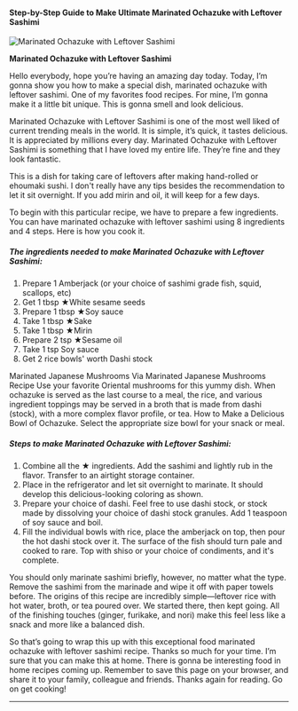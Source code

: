             

#### Step-by-Step Guide to Make Ultimate Marinated Ochazuke with Leftover Sashimi

![Marinated Ochazuke with Leftover Sashimi](https://img-global.cpcdn.com/recipes/6202361069436928/751x532cq70/marinated-ochazuke-with-leftover-sashimi-recipe-main-photo.jpg)

**Marinated Ochazuke with Leftover Sashimi**

Hello everybody, hope you’re having an amazing day today. Today, I’m gonna show you how to make a special dish, marinated ochazuke with leftover sashimi. One of my favorites food recipes. For mine, I’m gonna make it a little bit unique. This is gonna smell and look delicious.

Marinated Ochazuke with Leftover Sashimi is one of the most well liked of current trending meals in the world. It is simple, it’s quick, it tastes delicious. It is appreciated by millions every day. Marinated Ochazuke with Leftover Sashimi is something that I have loved my entire life. They’re fine and they look fantastic.

This is a dish for taking care of leftovers after making hand-rolled or ehoumaki sushi. I don't really have any tips besides the recommendation to let it sit overnight. If you add mirin and oil, it will keep for a few days.

To begin with this particular recipe, we have to prepare a few ingredients. You can have marinated ochazuke with leftover sashimi using 8 ingredients and 4 steps. Here is how you cook it.

##### The ingredients needed to make Marinated Ochazuke with Leftover Sashimi:

1.  Prepare 1 Amberjack (or your choice of sashimi grade fish, squid, scallops, etc)
2.  Get 1 tbsp ★White sesame seeds
3.  Prepare 1 tbsp ★Soy sauce
4.  Take 1 tbsp ★Sake
5.  Take 1 tbsp ★Mirin
6.  Prepare 2 tsp ★Sesame oil
7.  Take 1 tsp Soy sauce
8.  Get 2 rice bowls' worth Dashi stock

Marinated Japanese Mushrooms Via Marinated Japanese Mushrooms Recipe Use your favorite Oriental mushrooms for this yummy dish. When ochazuke is served as the last course to a meal, the rice, and various ingredient toppings may be served in a broth that is made from dashi (stock), with a more complex flavor profile, or tea. How to Make a Delicious Bowl of Ochazuke. Select the appropriate size bowl for your snack or meal.

##### Steps to make Marinated Ochazuke with Leftover Sashimi:

1.  Combine all the ★ ingredients. Add the sashimi and lightly rub in the flavor. Transfer to an airtight storage container.
2.  Place in the refrigerator and let sit overnight to marinate. It should develop this delicious-looking coloring as shown.
3.  Prepare your choice of dashi. Feel free to use dashi stock, or stock made by dissolving your choice of dashi stock granules. Add 1 teaspoon of soy sauce and boil.
4.  Fill the individual bowls with rice, place the amberjack on top, then pour the hot dashi stock over it. The surface of the fish should turn pale and cooked to rare. Top with shiso or your choice of condiments, and it's complete.

You should only marinate sashimi briefly, however, no matter what the type. Remove the sashimi from the marinade and wipe it off with paper towels before. The origins of this recipe are incredibly simple—leftover rice with hot water, broth, or tea poured over. We started there, then kept going. All of the finishing touches (ginger, furikake, and nori) make this feel less like a snack and more like a balanced dish.

So that’s going to wrap this up with this exceptional food marinated ochazuke with leftover sashimi recipe. Thanks so much for your time. I’m sure that you can make this at home. There is gonna be interesting food in home recipes coming up. Remember to save this page on your browser, and share it to your family, colleague and friends. Thanks again for reading. Go on get cooking!

* * *